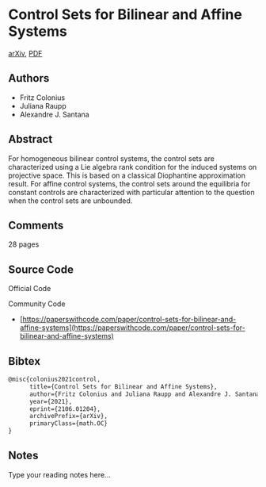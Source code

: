
# Control Sets for Bilinear and Affine Systems

[arXiv](https://arxiv.org/abs/2106.01204), [PDF](https://arxiv.org/pdf/2106.01204.pdf)

## Authors

- Fritz Colonius
- Juliana Raupp
- Alexandre J. Santana

## Abstract

For homogeneous bilinear control systems, the control sets are characterized using a Lie algebra rank condition for the induced systems on projective space. This is based on a classical Diophantine approximation result. For affine control systems, the control sets around the equilibria for constant controls are characterized with particular attention to the question when the control sets are unbounded.

## Comments

28 pages

## Source Code

Official Code



Community Code

- [https://paperswithcode.com/paper/control-sets-for-bilinear-and-affine-systems](https://paperswithcode.com/paper/control-sets-for-bilinear-and-affine-systems)

## Bibtex

```tex
@misc{colonius2021control,
      title={Control Sets for Bilinear and Affine Systems}, 
      author={Fritz Colonius and Juliana Raupp and Alexandre J. Santana},
      year={2021},
      eprint={2106.01204},
      archivePrefix={arXiv},
      primaryClass={math.OC}
}
```

## Notes

Type your reading notes here...

